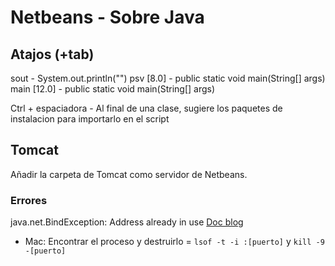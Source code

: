 # Netbeans - Sobre Java

## Atajos (+tab)

sout - System.out.println("")
psv [8.0] - public static void main(String[] args)
main [12.0] - public static void main(String[] args)

Ctrl + espaciadora - Al final de una clase, sugiere los paquetes de instalacion para importarlo en el script

## Tomcat

Añadir la carpeta de Tomcat como servidor de Netbeans.

### Errores

java.net.BindException: Address already in use
[Doc blog](https://www.baeldung.com/tomcat-bind-exception)

  * Mac: Encontrar el proceso y destruirlo = `lsof -t -i :[puerto]` y `kill -9 -[puerto]`

